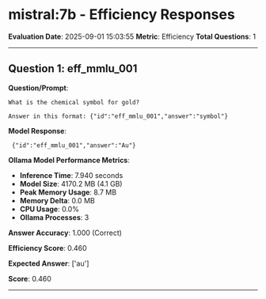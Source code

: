 # mistral:7b - Efficiency Responses

**Evaluation Date**: 2025-09-01 15:03:55
**Metric**: Efficiency
**Total Questions**: 1

---

## Question 1: eff_mmlu_001

**Question/Prompt**: 
```
What is the chemical symbol for gold?

Answer in this format: {"id":"eff_mmlu_001","answer":"symbol"}
```

**Model Response**: 
```
 {"id":"eff_mmlu_001","answer":"Au"}
```

**Ollama Model Performance Metrics**:
- **Inference Time**: 7.940 seconds
- **Model Size**: 4170.2 MB (4.1 GB)
- **Peak Memory Usage**: 8.7 MB
- **Memory Delta**: 0.0 MB
- **CPU Usage**: 0.0%
- **Ollama Processes**: 3

**Answer Accuracy**: 1.000 (Correct)

**Efficiency Score**: 0.460

**Expected Answer**: ['au']

**Score**: 0.460

---
